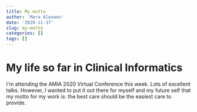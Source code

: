 ```yaml
---
title: My motto
author: 'Mara Alexeev'
date: '2020-11-17'
slug: my-motto
categories: []
tags: []
---
```

# My life so far in Clinical Informatics

I'm attending the AMIA 2020 Virtual Conference this week. Lots of excellent talks. However, I wanted to put it out there for myself and my future self that my motto for my work is: the best care should be the easiest care to provide.